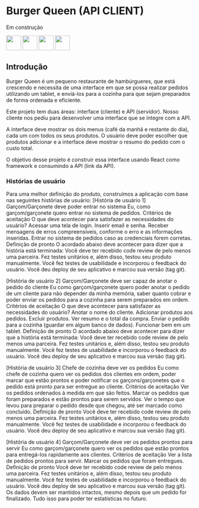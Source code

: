 # Burger Queen (API CLIENT)
Em construção

<img src="https://cdn.jsdelivr.net/gh/devicons/devicon/icons/html5/html5-original.svg" width="40" height="40"> <img src="https://cdn.jsdelivr.net/gh/devicons/devicon/icons/css3/css3-original.svg" width="40" height="40"> <img src="https://cdn.jsdelivr.net/gh/devicons/devicon/icons/javascript/javascript-original.svg" width="40" height="40"> <img src="https://upload.wikimedia.org/wikipedia/commons/thumb/a/a7/React-icon.svg/2300px-React-icon.svg.png" width="40" height="40">

## Introdução

Burger Queen é um pequeno restaurante de hambúrgueres, que está crescendo e necessita de uma interface em que se possa realizar pedidos utilizando um tablet, e enviá-los para a cozinha para que sejam preparados de forma ordenada e eficiente.

Este projeto tem duas áreas: interface (cliente) e API (servidor). Nosso cliente nos pediu para desenvolver uma interface que se integre com a API.

A interface deve mostrar os dois menus (café da manhã e restante do dia), cada um com todos os seus produtos. O usuário deve poder escolher que produtos adicionar e a interface deve mostrar o resumo do pedido com o custo total.

O objetivo desse projeto é construir essa interface usando React como framework e consumindo a API (link da API).


### Histórias de usuário
Para uma melhor definição do produto, construímos a aplicação com base nas seguintes histórias de usuário:
[História de usuário 1] Garçom/Garçonete deve poder entrar no sistema
Eu, como garçom/garçonete quero entrar no sistema de pedidos.
Critérios de aceitação
O que deve acontecer para satisfazer as necessidades do usuário?
Acessar uma tela de login.
Inserir email e senha.
Receber mensagens de erros compreensíveis, conforme o erro e as informações inseridas.
Entrar no sistema de pedidos caso as credenciais forem corretas.
Definição de pronto
O acordado abaixo deve acontecer para dizer que a história está terminada:
Você deve ter recebido code review de pelo menos uma parceira.
Fez testes unitários e, além disso, testou seu produto manualmente.
Você fez testes de usabilidade e incorporou o feedback do usuário.
Você deu deploy de seu aplicativo e marcou sua versão (tag git).

[História de usuário 2] Garçom/Garçonete deve ser capaz de anotar o pedido do cliente
Eu como garçom/garçonete quero poder anotar o pedido de um cliente para não depender da minha memória, saber quanto cobrar e poder enviar os pedidos para a cozinha para serem preparados em ordem.
Critérios de aceitação
O que deve acontecer para satisfazer as necessidades do usuário?
Anotar o nome do cliente.
Adicionar produtos aos pedidos.
Excluir produtos.
Ver resumo e o total da compra.
Enviar o pedido para a cozinha (guardar em algum banco de dados).
Funcionar bem em um tablet.
Definição de pronto
O acordado abaixo deve acontecer para dizer que a história está terminada:
Você deve ter recebido code review de pelo menos uma parceira.
Fez testes unitários e, além disso, testou seu produto manualmente.
Você fez testes de usabilidade e incorporou o feedback do usuário.
Você deu deploy de seu aplicativo e marcou sua versão (tag git).

[História de usuário 3] Chefe de cozinha deve ver os pedidos
Eu como chefe de cozinha quero ver os pedidos dos clientes em ordem, poder marcar que estão prontos e poder notificar os garçons/garçonetes que o pedido está pronto para ser entregue ao cliente.
Critérios de aceitação
Ver os pedidos ordenados à medida em que são feitos.
Marcar os pedidos que foram preparados e estão prontos para serem servidos.
Ver o tempo que levou para preparar o pedido desde que chegou, até ser marcado como concluído.
Definição de pronto
Você deve ter recebido code review de pelo menos uma parceira.
Fez testes unitários e, além disso, testou seu produto manualmente.
Você fez testes de usabilidade e incorporou o feedback do usuário.
Você deu deploy de seu aplicativo e marcou sua versão (tag git).

[História de usuário 4] Garçom/Garçonete deve ver os pedidos prontos para servir
Eu como garçom/garçonete quero ver os pedidos que estão prontos para entregá-los rapidamente aos clientes.
Critérios de aceitação
Ver a lista de pedidos prontos para servir.
Marcar os pedidos que foram entregues.
Definição de pronto
Você deve ter recebido code review de pelo menos uma parceira.
Fez testes unitários e, além disso, testou seu produto manualmente.
Você fez testes de usabilidade e incorporou o feedback do usuário.
Você deu deploy de seu aplicativo e marcou sua versão (tag git).
Os dados devem ser mantidos intactos, mesmo depois que um pedido for finalizado. Tudo isso para poder ter estatísticas no futuro.
 

